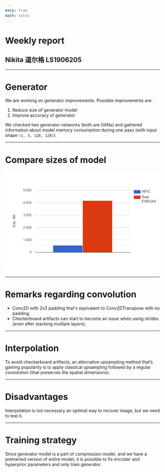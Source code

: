 ```yaml
---
marp: true
math: katex
---
```


<style>
div.twocols {
  margin-top: 35px;
  column-count: 2;
}
div.twocols p:first-child,
div.twocols h1:first-child,
div.twocols h2:first-child,
div.twocols ul:first-child,
div.twocols ul li:first-child,
div.twocols ul li p:first-child {
  margin-top: 0 !important;
}
div.twocols p.break {
  break-before: column;
  margin-top: 0;
}
</style>

# Weekly report

## Nikita 道尔格 LS1906205

---

# Generator

We are working on generator improvements. Possible improvements are:

1. Reduce size of generator model
2. Improve accuracy of generator

We checked two generator networks (both are GANs) and gathered information about model memory consumption during one pass (with input shape `(1, 3, 128, 128)`).

---

# Compare sizes of model

![h:600](model-size.png)

---

# Remarks regarding convolution

- Conv2D with 2x2 padding that's equivalent to Conv2DTranspose with no padding.
- Checkerboard artifacts can start to become an issue when using strides (even after stacking multiple layers).

---

# Interpolation

To avoid checkerboard artifacts, an alternative upsampling method that’s gaining popularity is to apply classical upsampling followed by a regular convolution (that preserves the spatial dimensions).

---

# Disadvantages

Interpolation is not necessary an optimal way to recover image, but we need to test it.

---

# Training strategy

Since generator model is a part of compression model, and we have a pretrained version of entire model, it is possible to fix encoder and hyperprior parameters and only train generator.
